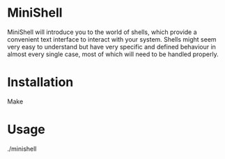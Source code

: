 <h1 > MiniShell</h1>
MiniShell will introduce you to the world of shells, which provide a convenient text interface to interact with your system. Shells might seem very easy to understand but have very specific and defined behaviour in almost every single case, most of which will need to be handled properly.

<h1> Installation </h1>
<a>Make</a>
<h1> Usage</h1>
<a> ./minishell </a>
